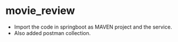 # movie_review
- Import the code in springboot as MAVEN project and the service.
- Also added postman collection.
